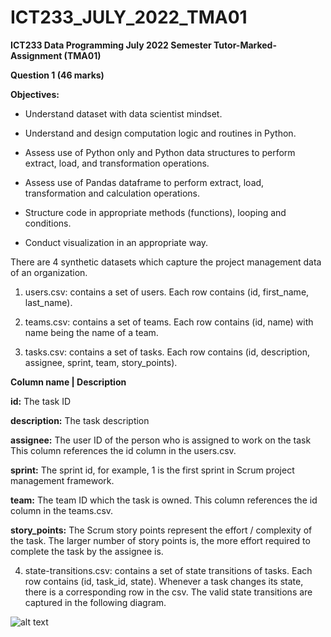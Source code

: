 # ICT233_JULY_2022_TMA01

**ICT233 Data Programming July 2022 Semester Tutor-Marked-Assignment (TMA01)**

**Question 1 (46 marks)**

**Objectives:**
+ Understand dataset with data scientist mindset.

+ Understand and design computation logic and routines in Python.

+ Assess use of Python only and Python data structures to perform extract, load, and transformation operations.

+ Assess use of Pandas dataframe to perform extract, load, transformation and calculation operations.

+ Structure code in appropriate methods (functions), looping and conditions.

+ Conduct visualization in an appropriate way.

There are 4 synthetic datasets which capture the project management data of an organization.

1. users.csv: contains a set of users. Each row contains (id, first_name, last_name).

2. teams.csv: contains a set of teams. Each row contains (id, name) with name being the name of a team.

3. tasks.csv: contains a set of tasks. Each row contains (id, description, assignee, sprint, team, story_points).

**Column name | Description**

**id:** The task ID

**description:** The task description

**assignee:** The user ID of the person who is assigned to work on the task This column references the id column in the users.csv.

**sprint:** The sprint id, for example, 1 is the first sprint in Scrum project management framework.

**team:** The team ID which the task is owned. This column references the id column in the teams.csv.

**story_points:** The Scrum story points represent the effort / complexity of the task. The larger number of story points is, the more effort required to complete the task by the assignee is.


4. state-transitions.csv: contains a set of state transitions of tasks. Each row contains (id, task_id, state). Whenever a task changes its state, there is a corresponding row in the csv. The valid state transitions are captured in the following diagram.

![alt text](http://url/to/Task_State_Change_Diagram.png)

